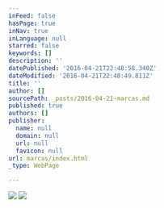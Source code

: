 ```yaml
---
inFeed: false
hasPage: true
inNav: true
inLanguage: null
starred: false
keywords: []
description: ''
datePublished: '2016-04-21T22:48:58.340Z'
dateModified: '2016-04-21T22:48:49.811Z'
title: ''
author: []
sourcePath: _posts/2016-04-21-marcas.md
published: true
authors: []
publisher:
  name: null
  domain: null
  url: null
  favicon: null
url: marcas/index.html
_type: WebPage

---
```

![](https://the-grid-user-content.s3-us-west-2.amazonaws.com/4ee8eef6-5f55-428a-a32c-a53f91d0b096.png)
![](https://the-grid-user-content.s3-us-west-2.amazonaws.com/67f0d906-7de1-44e3-a567-03c53085f3dd.jpg)